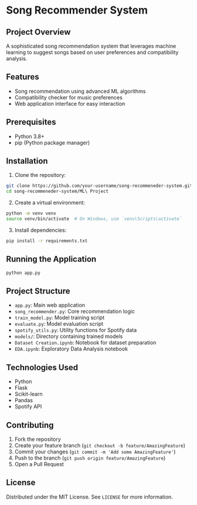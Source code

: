 # Song Recommender System

## Project Overview
A sophisticated song recommendation system that leverages machine learning to suggest songs based on user preferences and compatibility analysis.

## Features
- Song recommendation using advanced ML algorithms
- Compatibility checker for music preferences
- Web application interface for easy interaction

## Prerequisites
- Python 3.8+
- pip (Python package manager)

## Installation

1. Clone the repository:
```bash
git clone https://github.com/your-username/song-recommeneder-system.git
cd song-recommeneder-system/ML\ Project
```

2. Create a virtual environment:
```bash
python -m venv venv
source venv/bin/activate  # On Windows, use `venv\Scripts\activate`
```

3. Install dependencies:
```bash
pip install -r requirements.txt
```

## Running the Application
```bash
python app.py
```

## Project Structure
- `app.py`: Main web application
- `song_recommender.py`: Core recommendation logic
- `train_model.py`: Model training script
- `evaluate.py`: Model evaluation script
- `spotify_utils.py`: Utility functions for Spotify data
- `models/`: Directory containing trained models
- `Dataset Creation.ipynb`: Notebook for dataset preparation
- `EDA.ipynb`: Exploratory Data Analysis notebook

## Technologies Used
- Python
- Flask
- Scikit-learn
- Pandas
- Spotify API

## Contributing
1. Fork the repository
2. Create your feature branch (`git checkout -b feature/AmazingFeature`)
3. Commit your changes (`git commit -m 'Add some AmazingFeature'`)
4. Push to the branch (`git push origin feature/AmazingFeature`)
5. Open a Pull Request

## License
Distributed under the MIT License. See `LICENSE` for more information.
